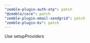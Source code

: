 ```yaml
---
"zemble-plugin-auth-otp": patch
"@zemble/core": patch
"zemble-plugin-email-sendgrid": patch
"zemble-plugin-kv": patch
---
```


Use setupProviders
